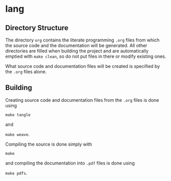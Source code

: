 lang
====

Directory Structure
-------------------

The directory `org` contains the literate programming `.org` files
from which the source code and the documentation will be generated.
All other directories are filled when building the project and are
automatically emptied with `make clean`, so do not put files in there
or modify existing ones.

What source code and documentation files will be created is specified
by the `.org` files alone.


Building
--------

Creating source code and documentation files from the `.org` files is
done using

```make tangle```

and

```make weave```.

Compiling the source is done simply with

```make```

and compiling the documentation into `.pdf` files is done using

```make pdfs```.
